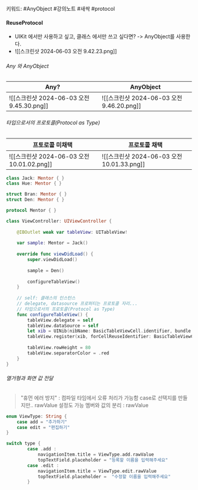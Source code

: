 키워드: #AnyObject #강의노트  #새싹  #protocol
#### ReuseProtocol
- UIKit 에서만 사용하고 싶고, 클래스 에서만 쓰고 싶다면? -> AnyObject를 사용한다.
- ![[스크린샷 2024-06-03 오전 9.42.23.png]]
###### Any 와 AnyObject

| Any?                                | AnyObject                           |
| ----------------------------------- | ----------------------------------- |
| ![[스크린샷 2024-06-03 오전 9.45.30.png]] | ![[스크린샷 2024-06-03 오전 9.46.20.png]] |
###### 타입으로서의 프로토콜(Protocol as Type)

| 프토로콜 미채택                             | 프로토콜 채택                              |
| ------------------------------------ | ------------------------------------ |
| ![[스크린샷 2024-06-03 오전 10.01.02.png]] | ![[스크린샷 2024-06-03 오전 10.01.33.png]] |


```swift
class Jack: Mentor { }
class Hue: Mentor { }

struct Bran: Mentor { }
struct Den: Mentor { }

protocol Mentor { }

class ViewController: UIViewController {
    
    @IBOutlet weak var tableView: UITableView!
    
    var sample: Mentor = Jack()
    
    override func viewDidLoad() {
        super.viewDidLoad()
        
        sample = Den()
        
        configureTableView()
    }
    
    // self: 클래스의 인스턴스
    // delegate, datasource 프로퍼티는 프로토콜 자리...
    // 타입으로서의 프로토콜(Protocol as Type)
    func configureTableView() {
        tableView.delegate = self
        tableView.dataSource = self
        let xib = UINib(nibName: BasicTableViewCell.identifier, bundle: nil)
        tableView.register(xib, forCellReuseIdentifier: BasicTableViewCell.identifier)
        
        tableView.rowHeight = 80
        tableView.separatorColor = .red
    }
}
```

###### 열거형과 화면 값 전달
> "휴먼 에러 방지" :  컴파일 타임에서 오류 처리가 가능함
> case로 선택지를 만들지만..
> rawValue 설정도 가능
> 멤버와 값의 분리 : rawValue

```swift
enum ViewType: String {
    case add = "추가하기"
    case edit = "편집하기"
}
```

```swift
switch type {
        case .add :
            navigationItem.title = ViewType.add.rawValue
            topTextField.placeholder = "등록할 이름을 입력해주세요"
        case .edit :
            navigationItem.title = ViewType.edit.rawValue
            topTextField.placeholder =  "수정할 이름을 입력해주세요"
        }
```

